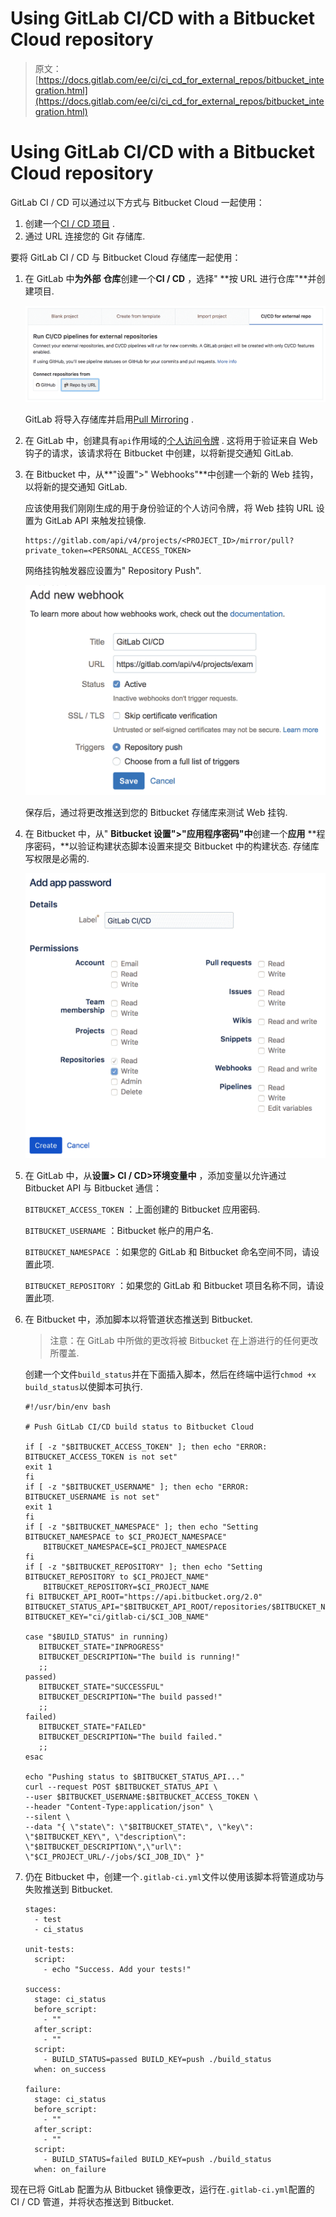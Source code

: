 # Using GitLab CI/CD with a Bitbucket Cloud repository

> 原文：[https://docs.gitlab.com/ee/ci/ci_cd_for_external_repos/bitbucket_integration.html](https://docs.gitlab.com/ee/ci/ci_cd_for_external_repos/bitbucket_integration.html)

# Using GitLab CI/CD with a Bitbucket Cloud repository[](#using-gitlab-cicd-with-a-bitbucket-cloud-repository-premium "Permalink")

GitLab CI / CD 可以通过以下方式与 Bitbucket Cloud 一起使用：

1.  创建一个[CI / CD 项目](../../user/project/ci_cd_for_external_repo.html) .
2.  通过 URL 连接您的 Git 存储库.

要将 GitLab CI / CD 与 Bitbucket Cloud 存储库一起使用：

1.  在 GitLab 中**为外部** **仓库**创建一个**CI / CD** ，选择" **按 URL 进行仓库"**并创建项目.

    [![Create project](img/d4fcdfd2497a9936b17469dbafbd320e.png)](img/external_repository.png)

    GitLab 将导入存储库并启用[Pull Mirroring](../../user/project/repository/repository_mirroring.html#pulling-from-a-remote-repository-starter) .

2.  在 GitLab 中，创建具有`api`作用域的[个人访问令牌](../../user/profile/personal_access_tokens.html) . 这将用于验证来自 Web 钩子的请求，该请求将在 Bitbucket 中创建，以将新提交通知 GitLab.

3.  在 Bitbucket 中，从**"设置">" Webhooks"**中创建一个新的 Web 挂钩，以将新的提交通知 GitLab.

    应该使用我们刚刚生成的用于身份验证的个人访问令牌，将 Web 挂钩 URL 设置为 GitLab API 来触发拉镜像.

    ```
    https://gitlab.com/api/v4/projects/<PROJECT_ID>/mirror/pull?private_token=<PERSONAL_ACCESS_TOKEN> 
    ```

    网络挂钩触发器应设置为" Repository Push".

    [![Bitbucket Cloud webhook](img/3a328cbf9c83e567fa5921d3580a84cb.png)](img/bitbucket_webhook.png)

    保存后，通过将更改推送到您的 Bitbucket 存储库来测试 Web 挂钩.

4.  在 Bitbucket 中，从" **Bitbucket 设置">"应用程序密码"中**创建一个**应用** **程序密码，**以验证构建状态脚本设置来提交 Bitbucket 中的构建状态. 存储库写权限是必需的.

    [![Bitbucket Cloud webhook](img/0d3f7491de96f0f5d1d30a594ec42739.png)](img/bitbucket_app_password.png)

5.  在 GitLab 中，从**设置> CI / CD>环境变量中** ，添加变量以允许通过 Bitbucket API 与 Bitbucket 通信：

    `BITBUCKET_ACCESS_TOKEN` ：上面创建的 Bitbucket 应用密码.

    `BITBUCKET_USERNAME` ：Bitbucket 帐户的用户名.

    `BITBUCKET_NAMESPACE` ：如果您的 GitLab 和 Bitbucket 命名空间不同，请设置此项.

    `BITBUCKET_REPOSITORY` ：如果您的 GitLab 和 Bitbucket 项目名称不同，请设置此项.

6.  在 Bitbucket 中，添加脚本以将管道状态推送到 Bitbucket.

    > 注意：在 GitLab 中所做的更改将被 Bitbucket 在上游进行的任何更改所覆盖.

    创建一个文件`build_status`并在下面插入脚本，然后在终端中运行`chmod +x build_status`以使脚本可执行.

    ```
    #!/usr/bin/env bash

    # Push GitLab CI/CD build status to Bitbucket Cloud

    if [ -z "$BITBUCKET_ACCESS_TOKEN" ]; then echo "ERROR: BITBUCKET_ACCESS_TOKEN is not set"
    exit 1
    fi
    if [ -z "$BITBUCKET_USERNAME" ]; then echo "ERROR: BITBUCKET_USERNAME is not set"
    exit 1
    fi
    if [ -z "$BITBUCKET_NAMESPACE" ]; then echo "Setting BITBUCKET_NAMESPACE to $CI_PROJECT_NAMESPACE"
        BITBUCKET_NAMESPACE=$CI_PROJECT_NAMESPACE
    fi
    if [ -z "$BITBUCKET_REPOSITORY" ]; then echo "Setting BITBUCKET_REPOSITORY to $CI_PROJECT_NAME"
        BITBUCKET_REPOSITORY=$CI_PROJECT_NAME
    fi BITBUCKET_API_ROOT="https://api.bitbucket.org/2.0"
    BITBUCKET_STATUS_API="$BITBUCKET_API_ROOT/repositories/$BITBUCKET_NAMESPACE/$BITBUCKET_REPOSITORY/commit/$CI_COMMIT_SHA/statuses/build"
    BITBUCKET_KEY="ci/gitlab-ci/$CI_JOB_NAME"

    case "$BUILD_STATUS" in running)
       BITBUCKET_STATE="INPROGRESS"
       BITBUCKET_DESCRIPTION="The build is running!"
       ;;
    passed)
       BITBUCKET_STATE="SUCCESSFUL"
       BITBUCKET_DESCRIPTION="The build passed!"
       ;;
    failed)
       BITBUCKET_STATE="FAILED"
       BITBUCKET_DESCRIPTION="The build failed."
       ;;
    esac

    echo "Pushing status to $BITBUCKET_STATUS_API..."
    curl --request POST $BITBUCKET_STATUS_API \
    --user $BITBUCKET_USERNAME:$BITBUCKET_ACCESS_TOKEN \
    --header "Content-Type:application/json" \
    --silent \
    --data "{ \"state\": \"$BITBUCKET_STATE\", \"key\": \"$BITBUCKET_KEY\", \"description\": \"$BITBUCKET_DESCRIPTION\",\"url\": \"$CI_PROJECT_URL/-/jobs/$CI_JOB_ID\" }" 
    ```

7.  仍在 Bitbucket 中，创建一个`.gitlab-ci.yml`文件以使用该脚本将管道成功与失败推送到 Bitbucket.

    ```
    stages:
      - test
      - ci_status

    unit-tests:
      script:
        - echo "Success. Add your tests!"

    success:
      stage: ci_status
      before_script:
        - ""
      after_script:
        - ""
      script:
        - BUILD_STATUS=passed BUILD_KEY=push ./build_status
      when: on_success

    failure:
      stage: ci_status
      before_script:
        - ""
      after_script:
        - ""
      script:
        - BUILD_STATUS=failed BUILD_KEY=push ./build_status
      when: on_failure 
    ```

现在已将 GitLab 配置为从 Bitbucket 镜像更改，运行在`.gitlab-ci.yml`配置的 CI / CD 管道，并将状态推送到 Bitbucket.